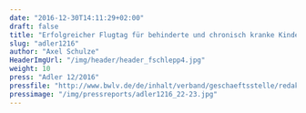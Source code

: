 ```yaml
---
date: "2016-12-30T14:11:29+02:00"
draft: false
title: "Erfolgreicher Flugtag für behinderte und chronisch kranke Kinder"
slug: "adler1216"
author: "Axel Schulze"
HeaderImgUrl: "/img/header/header_fschlepp4.jpg"
weight: 10
press: "Adler 12/2016"
pressfile: "http://www.bwlv.de/de/inhalt/verband/geschaeftsstelle/redaktion-der-adler/magazin-online-lesen/downloads/kategorie/1.html"
pressimage: "/img/pressreports/adler1216_22-23.jpg"
---
```

